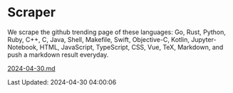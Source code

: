# Scraper

We scrape the github trending page of these languages: Go, Rust, Python, Ruby, C++, C, Java, Shell, Makefile, Swift, Objective-C, Kotlin, Jupyter-Notebook, HTML, JavaScript, TypeScript, CSS, Vue, TeX, Markdown, and push a markdown result everyday.

[2024-04-30.md](https://github.com/yangwenmai/github-trending-backup/blob/master/2024-04-30.md)

Last Updated: 2024-04-30 04:00:06